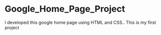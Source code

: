 # Google_Home_Page_Project
I developed this google home page using HTML and CSS.. This is my first project 

